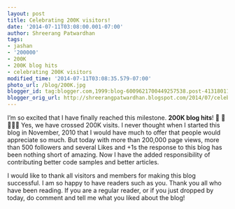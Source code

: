 ```yaml
---
layout: post
title: Celebrating 200K visitors!
date: '2014-07-11T03:08:00.001-07:00'
author: Shreerang Patwardhan
tags:
- jashan
- '200000'
- 200K
- 200K blog hits
- celebrating 200K visitors
modified_time: '2014-07-11T03:08:35.579-07:00'
photo_url: /blog/200K.jpg
blogger_id: tag:blogger.com,1999:blog-6009621700449257538.post-4131801122633037526
blogger_orig_url: http://shreerangpatwardhan.blogspot.com/2014/07/celebrating-200k-visitors.html
---
```


I’m so excited that I have finally reached this milestone. **200K blog hits**! 🙌 🎉 🎈🎈🎈 Yes, we have crossed 200K visits. I never thought when I started this blog in November, 2010 that I would have much to offer that people would appreciate so much. But today with more than 200,000 page views, more than 500 followers and several Likes and +1s the response to this blog has been nothing short of amazing. Now I have the added responsibility of contributing better code samples and better articles.

I would like to thank all visitors and members for making this blog successful. I am so happy to have readers such as you. Thank you all who have been reading. If you are a regular reader, or if you just dropped by today, do comment and tell me what you liked about the blog!
